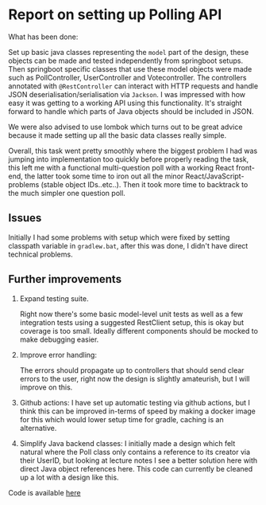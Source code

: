 # Report on setting up Polling API

What has been done:

Set up basic java classes representing the `model` part of the design, these objects can be made and tested independently from springboot setups. 
Then springboot specific classes that use these model objects were made such as PollController, UserController and Votecontroller. The controllers annotated with `@RestController` can interact with HTTP requests and handle JSON deserialisation/serialisation via `Jackson`. I was impressed with how easy it was getting to a working API using this functionality. It's straight forward to handle which parts of Java objects should be included in JSON.

We were also advised to use lombok which turns out to be great advice because it made setting up all the basic data classes really simple. 

Overall, this task went pretty smoothly where the biggest problem I had was jumping into implementation too quickly before properly reading the task, this left me with a functional multi-question poll with a working React front-end, the latter took some time to iron out all the minor React/JavaScript-problems (stable object IDs..etc..). Then it took more time to backtrack to the much simpler one question poll. 


## Issues

Initially I had some problems with setup which were fixed by setting classpath variable in `gradlew.bat`, after this was done, I didn't have direct technical problems.

## Further improvements

1. Expand testing suite.

    Right now there's some basic model-level unit tests as well as a few integration tests using a suggested RestClient setup, this is okay but coverage is too small. Ideally different components should be mocked to make debugging easier. 

2. Improve error handling:
    
    The errors should propagate up to controllers that should send clear errors to the user, right now the design is slightly amateurish, but I will improve on this. 
 
3. Github actions:
I have set up automatic testing via github actions, but I think this can be improved in-terms of speed by making a docker image for this which would lower setup time for gradle, caching is an alternative. 

4. Simplify Java backend classes: I initially made a design which felt natural where the Poll class only contains a reference to its creator via their UserID, but looking at lecture notes I see a better solution here with direct Java object references here. This code can currently be cleaned up a lot with a design like this. 

Code is available [here](https://github.com/MagnusSletten/Springboot_PollApp)

